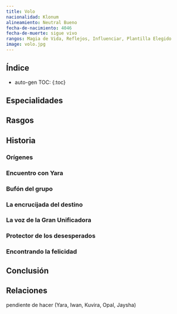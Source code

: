 ```yaml
---
title: Volo
nacionalidad: Klonum
alineamiento: Neutral Bueno
fecha-de-nacimiento: 4046
fecha-de-muerte: sigue vivo
rangos: Magia de Vida, Reflejos, Influenciar, Plantilla Elegido
image: volo.jpg
---
```





## Índice

* auto-gen TOC:
{:toc}





## Especialidades



## Rasgos



## Historia

### Orígenes



### Encuentro con Yara


### Bufón del grupo



### La encrucijada del destino



### La voz de la Gran Unificadora



### Protector de los desesperados



### Encontrando la felicidad





## Conclusión



## Relaciones

pendiente de hacer (Yara, Iwan, Kuvira, Opal, Jaysha)